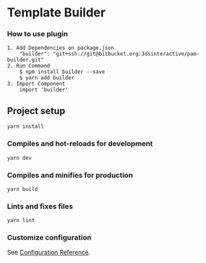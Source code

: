 # Template Builder

### How to use plugin
```
1. Add Dependencies on package.json
    "builder": "git+ssh://git@bitbucket.org:3dsinteractive/pam-builder.git"
2. Run Command
    $ npm install builder --save
    $ yarn add builder
3. Import Component
    import 'builder'
```

## Project setup
```
yarn install
```

### Compiles and hot-reloads for development
```
yarn dev
```

### Compiles and minifies for production
```
yarn build
```

### Lints and fixes files
```
yarn lint
```

### Customize configuration
See [Configuration Reference](https://cli.vuejs.org/config/).
